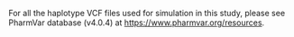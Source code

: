 For all the haplotype VCF files used for simulation in this study, please see PharmVar database (v4.0.4) at https://www.pharmvar.org/resources.  